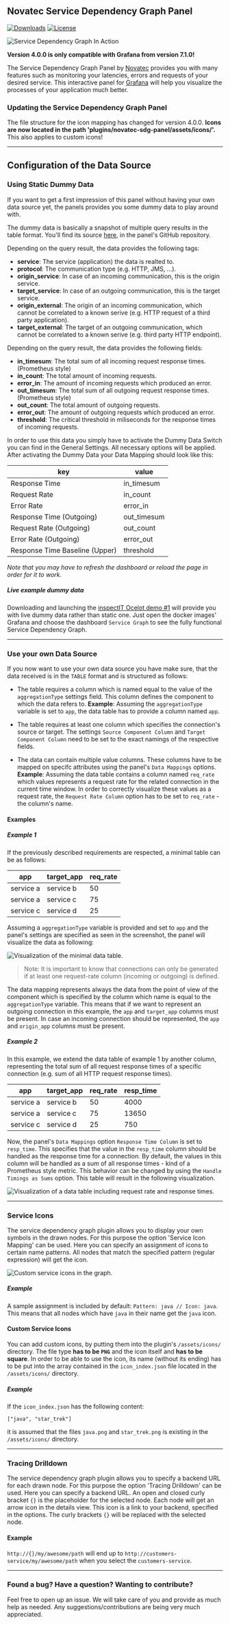 ## Novatec Service Dependency Graph Panel

[![Downloads](https://img.shields.io/badge/dynamic/json?color=orange&label=downloads&query=%24.items%5B%3F%28%40.slug%20%3D%3D%20%22novatec-sdg-panel%22%29%5D.downloads&url=https%3A%2F%2Fgrafana.com%2Fapi%2Fplugins)](https://grafana.com/grafana/plugins/novatec-sdg-panel)
[![License](https://img.shields.io/github/license/NovatecConsulting/novatec-service-dependency-graph-panel)](LICENSE)


![Service Dependency Graph In Action](https://novatecconsulting.github.io/novatec-service-dependency-graph-panel/images/service-dependency-graph-panel.gif)



**Version 4.0.0 is only compatible with Grafana from version 7.1.0!**



The Service Dependency Graph Panel by [Novatec](https://www.novatec-gmbh.de/en/) provides you with many features such as monitoring 
your latencies, errors and requests of your desired service. This interactive panel for [Grafana](https://grafana.com/) will help you
visualize the processes of your application much better. 


### Updating the Service Dependency Graph Panel
The file structure for the icon mapping has changed for version 4.0.0. **Icons are now located in the path 'plugins/novatec-sdg-panel/assets/icons/'.** This also applies to custom icons!

___

## Configuration of the Data Source

### Using Static Dummy Data

If you want to get a first impression of this panel without having your own data source yet, the panels provides you some dummy data to play around with.

The dummy data is basically a snapshot of multiple query results in the table format. You'll find its source [here](https://github.com/NovatecConsulting/novatec-service-dependency-graph-panel/blob/master/src/dummy_data_frame.ts), in the panel's GitHub repository.

Depending on the query result, the data provides the following tags:
* **service**: The service (application) the data is realted to.
* **protocol**: The communication type (e.g. HTTP, JMS, ...).
* **origin_service**: In case of an incoming communication, this is the origin service.
* **target_service**: In case of an outgoing communication, this is the target service.
* **origin_external**: The origin of an incoming communication, which cannot be correlated to a known serive (e.g. HTTP request of a third party application).
* **target_external**: The target of an outgoing communication, which cannot be correlated to a known serive (e.g. third party HTTP endpoint).

Depending on the query result, the data provides the following fields:
* **in_timesum**: The total sum of all incoming request response times. (Prometheus style)
* **in_count**: The total amount of incoming requests.
* **error_in**: The amount of incoming requests which produced an error.
* **out_timesum**: The total sum of all outgoing request response times. (Prometheus style)
* **out_count**: The total amount of outgoing requests.
* **error_out**: The amount of outgoing requests which produced an error.
* **threshold**: The critical threshold in miliseconds for the response times of incoming requests.


In order to use this data you simply have to activate the Dummy Data Switch you can find in the General Settings. All necessary options will be applied.
After activating the Dummy Data your Data Mapping should look like this:

| key | value |
| --- | --- |
| Response Time | in_timesum |
| Request Rate  | in_count |
| Error Rate    | error_in |
| Response Time (Outgoing) | out_timesum |
| Request Rate (Outgoing) | out_count |
| Error Rate (Outgoing) | error_out |
| Response Time Baseline (Upper) | threshold |

_Note that you may have to refresh the dashboard or reload the page in order for it to work._

##### Live example dummy data

Downloading and launching the [inspectIT Ocelot demo #1](https://inspectit.github.io/inspectit-ocelot/docs/getting-started/docker-examples) will provide you with live dummy data rather than static one. 
Just open the docker images' Grafana and choose the dashboard `Service Graph` to see the fully functional Service Dependency Graph.
___

### Use your own Data Source

If you now want to use your own data source you have make sure, that the data received is in the `TABLE` format and is structured as follows:

* The table requires a column which is named equal to the value of the `aggregationType` settings field. This column defines the component to which the data refers to.
**Example**: Assuming the `aggregationType` variable is set to `app`, the data table has to provide a column named `app`.
* The table requires at least one column which specifies the connection's source or target. The settings `Source Component Column` and `Target Component Column` need to be set to the exact namings of the respective fields.
 
* The data can contain multiple value columns. These columns have to be mapped on specifc attributes using the panel's `Data Mappings` options. 
**Example**: Assuming the data table contains a column named `req_rate` which values represents a request rate for the related connection in the current time window. In order to correctly visualize these values as a request rate, the `Request Rate Column` option has to be set to `req_rate` - the column's name.

#### Examples

##### Example 1

If the previously described requirements are respected, a minimal table can be as follows:

| app | target_app | req_rate |
| --- | --- | --- | 
| service a | service b | 50 | 
| service a | service c | 75 |
| service c | service d | 25 |

Assuming a `aggregationType` variable is provided and set to `app` and the panel's settings are specified as seen in the screenshot, the panel will visualize the data as following:

![Visualization of the minimal data table.](https://raw.githubusercontent.com/NovatecConsulting/novatec-service-dependency-graph-panel/master/src/img/data-example-1.png)

> Note: It is important to know that connections can only be generated if at least one request-rate column (incoming or outgoing) is defined.

The data mapping represents always the data from the point of view of the component which is specified by the column which name is equal to the `aggregationType` variable. This means that if we want to represent an outgoing connection in this example, the `app` and `target_app` columns must be present. In case an incoming connection should be represented, the `app` and `origin_app` columns must be present.

##### Example 2

In this example, we extend the data table of example 1 by another column, representing the total sum of all request response times of a specific connection (e.g. sum of all HTTP request response times).

| app | target_app | req_rate | resp_time |
| --- | --- | --- | --- | 
| service a | service b | 50 | 4000 |
| service a | service c | 75 | 13650 |
| service c | service d | 25 | 750 |

Now, the panel's `Data Mappings` option `Response Time Column` is set to `resp_time`. This specifies that the value in the `resp_time` column should be handled as the response time for a connection. By default, the values in this column will be handled as a sum of all response times - kind of a Prometheus style metric. This behavior can be changed by using the `Handle Timings as Sums` option. This table will result in the following visualization.

![Visualization of a data table including request rate and response times.](https://raw.githubusercontent.com/NovatecConsulting/novatec-service-dependency-graph-panel/master/src/img/data-example-2.png)

___

### Service Icons

The service dependency graph plugin allows you to display your own symbols in the drawn nodes.
For this purpose the option 'Service Icon Mapping' can be used.
Here you can specify an assignment of icons to certain name patterns.
All nodes that match the specified pattern (regular expression) will get the icon.

![Custom service icons in the graph.](https://raw.githubusercontent.com/NovatecConsulting/novatec-service-dependency-graph-panel/master/src/img/service-icons.png)

##### Example

A sample assignment is included by default: `Pattern: java // Icon: java`.
This means that all nodes which have `java` in their name get the `java` icon.

#### Custom Service Icons

You can add custom icons, by putting them into the plugin's `/assets/icons/` directory.
The file type **has to be `PNG`** and the icon itself and **has to be square**.
In order to be able to use the icon, its name (without its ending) has to be put into the array contained in the `icon_index.json` file located in the `/assets/icons/` directory.

##### Example

If the `icon_index.json` has the following content:

```
["java", "star_trek"]
```

it is assumed that the files `java.png` and `star_trek.png` is existing in the `/assets/icons/` directory.
___

### Tracing Drilldown

The service dependency graph plugin allows you to specify a backend URL for each drawn node.
For this purpose the option 'Tracing Drilldown' can be used.
Here you can specify a backend URL. An open and closed curly bracket `{}` is the placeholder for the selected node.
Each node will get an arrow icon in the details view. This icon is a link to your backend, specified in the options.
The curly brackets `{}` will be replaced with the selected node.

#### Example

`http://{}/my/awesome/path` will end up to `http://customers-service/my/awesome/path` when you select the `customers-service`.

___

### Found a bug? Have a question? Wanting to contribute?

Feel free to open up an issue. We will take care of you and provide as much help as needed. Any suggestions/contributions are being very much appreciated.

